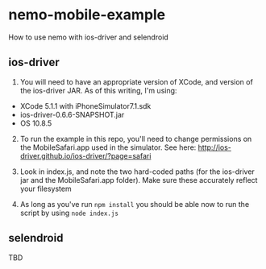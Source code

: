 # nemo-mobile-example

How to use nemo with ios-driver and selendroid

## ios-driver

1. You will need to have an appropriate version of XCode, and version of the ios-driver JAR. As of this writing, I'm using:
  * XCode 5.1.1 with iPhoneSimulator7.1.sdk
  * ios-driver-0.6.6-SNAPSHOT.jar
  * OS 10.8.5

2. To run the example in this repo, you'll need to change permissions on the MobileSafari.app used in the simulator. See here: http://ios-driver.github.io/ios-driver/?page=safari

3. Look in index.js, and note the two hard-coded paths (for the ios-driver jar and the MobileSafari.app folder). Make sure these accurately reflect your filesystem

4. As long as you've run `npm install` you should be able now to run the script by using `node index.js`

## selendroid

TBD
